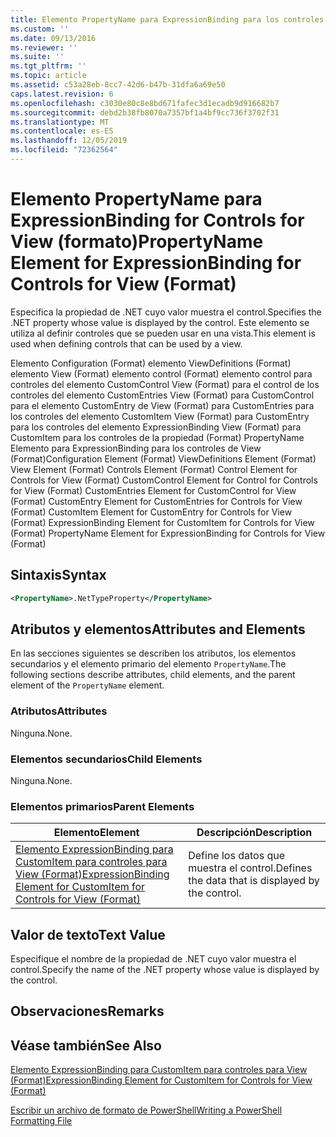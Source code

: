 ```yaml
---
title: Elemento PropertyName para ExpressionBinding para los controles de View (Format) | Microsoft Docs
ms.custom: ''
ms.date: 09/13/2016
ms.reviewer: ''
ms.suite: ''
ms.tgt_pltfrm: ''
ms.topic: article
ms.assetid: c53a28eb-8cc7-42d6-b47b-31dfa6a69e50
caps.latest.revision: 6
ms.openlocfilehash: c3030e80c8e8bd671fafec3d1ecadb9d916682b7
ms.sourcegitcommit: debd2b38fb8070a7357bf1a4bf9cc736f3702f31
ms.translationtype: MT
ms.contentlocale: es-ES
ms.lasthandoff: 12/05/2019
ms.locfileid: "72362564"
---
```

# <a name="propertyname-element-for-expressionbinding-for-controls-for-view-format"></a><span data-ttu-id="c257f-102">Elemento PropertyName para ExpressionBinding for Controls for View (formato)</span><span class="sxs-lookup"><span data-stu-id="c257f-102">PropertyName Element for ExpressionBinding for Controls for View (Format)</span></span>

<span data-ttu-id="c257f-103">Especifica la propiedad de .NET cuyo valor muestra el control.</span><span class="sxs-lookup"><span data-stu-id="c257f-103">Specifies the .NET property whose value is displayed by the control.</span></span> <span data-ttu-id="c257f-104">Este elemento se utiliza al definir controles que se pueden usar en una vista.</span><span class="sxs-lookup"><span data-stu-id="c257f-104">This element is used when defining controls that can be used by a view.</span></span>

<span data-ttu-id="c257f-105">Elemento Configuration (Format) elemento ViewDefinitions (Format) elemento View (Format) elemento control (Format) elemento control para controles del elemento CustomControl View (Format) para el control de los controles del elemento CustomEntries View (Format) para CustomControl para el elemento CustomEntry de View (Format) para CustomEntries para los controles del elemento CustomItem View (Format) para CustomEntry para los controles del elemento ExpressionBinding View (Format) para CustomItem para los controles de la propiedad (Format) PropertyName Elemento para ExpressionBinding para los controles de View (Format)</span><span class="sxs-lookup"><span data-stu-id="c257f-105">Configuration Element (Format) ViewDefinitions Element (Format) View Element (Format) Controls Element (Format) Control Element for Controls for View (Format) CustomControl Element for Control for Controls for View (Format) CustomEntries Element for CustomControl for View (Format) CustomEntry Element for CustomEntries for Controls for View (Format) CustomItem Element for CustomEntry for Controls for View (Format) ExpressionBinding Element for CustomItem for Controls for View (Format) PropertyName Element for ExpressionBinding for Controls for View (Format)</span></span>

## <a name="syntax"></a><span data-ttu-id="c257f-106">Sintaxis</span><span class="sxs-lookup"><span data-stu-id="c257f-106">Syntax</span></span>

```xml
<PropertyName>.NetTypeProperty</PropertyName>
```

## <a name="attributes-and-elements"></a><span data-ttu-id="c257f-107">Atributos y elementos</span><span class="sxs-lookup"><span data-stu-id="c257f-107">Attributes and Elements</span></span>

<span data-ttu-id="c257f-108">En las secciones siguientes se describen los atributos, los elementos secundarios y el elemento primario del elemento `PropertyName`.</span><span class="sxs-lookup"><span data-stu-id="c257f-108">The following sections describe attributes, child elements, and the parent element of the `PropertyName` element.</span></span>

### <a name="attributes"></a><span data-ttu-id="c257f-109">Atributos</span><span class="sxs-lookup"><span data-stu-id="c257f-109">Attributes</span></span>

<span data-ttu-id="c257f-110">Ninguna.</span><span class="sxs-lookup"><span data-stu-id="c257f-110">None.</span></span>

### <a name="child-elements"></a><span data-ttu-id="c257f-111">Elementos secundarios</span><span class="sxs-lookup"><span data-stu-id="c257f-111">Child Elements</span></span>

<span data-ttu-id="c257f-112">Ninguna.</span><span class="sxs-lookup"><span data-stu-id="c257f-112">None.</span></span>

### <a name="parent-elements"></a><span data-ttu-id="c257f-113">Elementos primarios</span><span class="sxs-lookup"><span data-stu-id="c257f-113">Parent Elements</span></span>

|<span data-ttu-id="c257f-114">Elemento</span><span class="sxs-lookup"><span data-stu-id="c257f-114">Element</span></span>|<span data-ttu-id="c257f-115">Descripción</span><span class="sxs-lookup"><span data-stu-id="c257f-115">Description</span></span>|
|-------------|-----------------|
|[<span data-ttu-id="c257f-116">Elemento ExpressionBinding para CustomItem para controles para View (Format)</span><span class="sxs-lookup"><span data-stu-id="c257f-116">ExpressionBinding Element for CustomItem for Controls for View (Format)</span></span>](./expressionbinding-element-for-customitem-for-controls-for-view-format.md)|<span data-ttu-id="c257f-117">Define los datos que muestra el control.</span><span class="sxs-lookup"><span data-stu-id="c257f-117">Defines the data that is displayed by the control.</span></span>|

## <a name="text-value"></a><span data-ttu-id="c257f-118">Valor de texto</span><span class="sxs-lookup"><span data-stu-id="c257f-118">Text Value</span></span>

<span data-ttu-id="c257f-119">Especifique el nombre de la propiedad de .NET cuyo valor muestra el control.</span><span class="sxs-lookup"><span data-stu-id="c257f-119">Specify the name of the .NET property whose value is displayed by the control.</span></span>

## <a name="remarks"></a><span data-ttu-id="c257f-120">Observaciones</span><span class="sxs-lookup"><span data-stu-id="c257f-120">Remarks</span></span>

## <a name="see-also"></a><span data-ttu-id="c257f-121">Véase también</span><span class="sxs-lookup"><span data-stu-id="c257f-121">See Also</span></span>

[<span data-ttu-id="c257f-122">Elemento ExpressionBinding para CustomItem para controles para View (Format)</span><span class="sxs-lookup"><span data-stu-id="c257f-122">ExpressionBinding Element for CustomItem for Controls for View (Format)</span></span>](./expressionbinding-element-for-customitem-for-controls-for-view-format.md)

[<span data-ttu-id="c257f-123">Escribir un archivo de formato de PowerShell</span><span class="sxs-lookup"><span data-stu-id="c257f-123">Writing a PowerShell Formatting File</span></span>](./writing-a-powershell-formatting-file.md)
